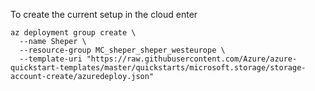 To create the current setup in the cloud enter
```
az deployment group create \
  --name Sheper \
  --resource-group MC_sheper_sheper_westeurope \
  --template-uri "https://raw.githubusercontent.com/Azure/azure-quickstart-templates/master/quickstarts/microsoft.storage/storage-account-create/azuredeploy.json" 
```